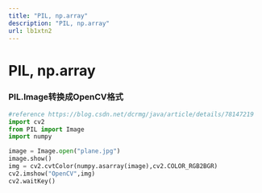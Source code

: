 ```yaml
---
title: "PIL, np.array"
description: "PIL, np.array"
url: lb1xtn2
---
```


# PIL, np.array

<a name="F4075"></a>
### PIL.Image转换成OpenCV格式


```python
#reference https://blog.csdn.net/dcrmg/java/article/details/78147219
import cv2
from PIL import Image
import numpy

image = Image.open("plane.jpg")
image.show()
img = cv2.cvtColor(numpy.asarray(image),cv2.COLOR_RGB2BGR)
cv2.imshow("OpenCV",img)
cv2.waitKey()
```
